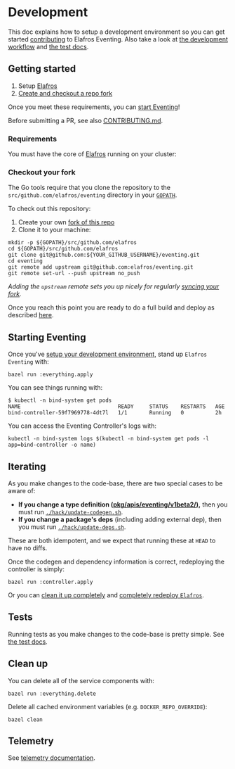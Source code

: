 # Development

This doc explains how to setup a development environment so you can get started
[contributing](./CONTRIBUTING.md) to Elafros Eventing. Also take a look at [the
development workflow](./CONTRIBUTING.md#workflow) and [the test docs](./test/README.md).

## Getting started

1. Setup [Elafros](http://github.com/elafros/elafros)
1. [Create and checkout a repo fork](#checkout-your-fork)

Once you meet these requirements, you can [start Eventing](#starting-eventing)!

Before submitting a PR, see also [CONTRIBUTING.md](./CONTRIBUTING.md).

### Requirements

You must have the core of [Elafros](http://github.com/elafros/elafros) running on your cluster:

### Checkout your fork

The Go tools require that you clone the repository to the `src/github.com/elafros/eventing` directory
in your [`GOPATH`](https://github.com/golang/go/wiki/SettingGOPATH).

To check out this repository:

1. Create your own [fork of this repo](https://help.github.com/articles/fork-a-repo/)
2. Clone it to your machine:
  ```shell
  mkdir -p ${GOPATH}/src/github.com/elafros
  cd ${GOPATH}/src/github.com/elafros
  git clone git@github.com:${YOUR_GITHUB_USERNAME}/eventing.git
  cd eventing
  git remote add upstream git@github.com:elafros/eventing.git
  git remote set-url --push upstream no_push
  ```

_Adding the `upstream` remote sets you up nicely for regularly [syncing your
fork](https://help.github.com/articles/syncing-a-fork/)._

Once you reach this point you are ready to do a full build and deploy as described [here](./README.md#start-elafros).

## Starting Eventing

Once you've [setup your development environment](#getting-started), stand up `Elafros Eventing` with:

```shell
bazel run :everything.apply
```

You can see things running with:
```shell
$ kubectl -n bind-system get pods
NAME                               READY     STATUS    RESTARTS   AGE
bind-controller-59f7969778-4dt7l   1/1       Running   0          2h
```

You can access the Eventing Controller's logs with:

```shell
kubectl -n bind-system logs $(kubectl -n bind-system get pods -l app=bind-controller -o name)
```

## Iterating

As you make changes to the code-base, there are two special cases to be aware of:
* **If you change a type definition ([pkg/apis/eventing/v1beta2/](./pkg/apis/eventing/v1beta2/.)),** then you must run [`./hack/update-codegen.sh`](./hack/update-codegen.sh).
* **If you change a package's deps** (including adding external dep), then you must run
  [`./hack/update-deps.sh`](./hack/update-deps.sh).

These are both idempotent, and we expect that running these at `HEAD` to have no diffs.

Once the codegen and dependency information is correct, redeploying the controller is simply:
```shell
bazel run :controller.apply
```

Or you can [clean it up completely](./README.md#clean-up) and [completely
redeploy `Elafros`](./README.md#start-elafros).

## Tests

Running tests as you make changes to the code-base is pretty simple. See [the test docs](./test/README.md).

## Clean up

You can delete all of the service components with:
```shell
bazel run :everything.delete
```

Delete all cached environment variables (e.g. `DOCKER_REPO_OVERRIDE`):
```shell
bazel clean
```

## Telemetry

See [telemetry documentation](./docs/telemetry.md).
